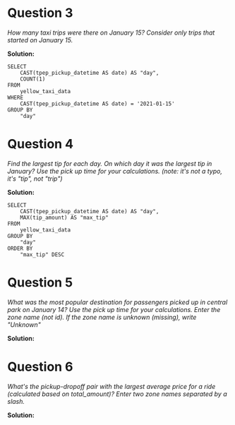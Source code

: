 # Question 3

_How many taxi trips were there on January 15? Consider only trips that started on January 15._

**Solution:**

```
SELECT
	CAST(tpep_pickup_datetime AS date) AS "day",
	COUNT(1)
FROM
	yellow_taxi_data
WHERE
	CAST(tpep_pickup_datetime AS date) = '2021-01-15'
GROUP BY
	"day"
```

# Question 4

_Find the largest tip for each day. On which day it was the largest tip in January? Use the pick up time for your calculations. (note: it's not a typo, it's "tip", not "trip")_

**Solution:**

```
SELECT
	CAST(tpep_pickup_datetime AS date) AS "day",
	MAX(tip_amount) AS "max_tip"
FROM
	yellow_taxi_data
GROUP BY
	"day"
ORDER BY
	"max_tip" DESC
```

# Question 5

_What was the most popular destination for passengers picked up in central park on January 14? Use the pick up time for your calculations. Enter the zone name (not id). If the zone name is unknown (missing), write "Unknown"_

**Solution:**

# Question 6

_What's the pickup-dropoff pair with the largest average price for a ride (calculated based on total_amount)? Enter two zone names separated by a slash._

**Solution:**
